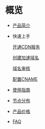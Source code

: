 # 概览

* [产品简介](cdn/ucdn/intro)

* 快速上手

  [开通CDN服务](cdn/ucdn/quick/open)

  [创建加速域名](cdn/ucdn/quick/create)

  [域名审核](cdn/ucdn/quick/check)

  [配置CNAME](cdn/ucdn/quick/cname)

* [使用指南](cdn/ucdn/guide)

* [节点分布](cdn/ucdn/node)

* [产品价格](cdn/ucdn/charge)

* [FAQ](cdn/ucdn/faq)
  
   
  
  ​      

